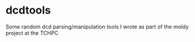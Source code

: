 dcdtools
========

Some random dcd parsing/manipulation tools I wrote as part of the moldy project at the TCHPC
